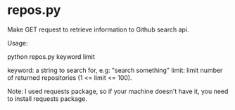 # repos.py
Make GET request to retrieve information to Github search api.

Usage:

python repos.py keyword limit

keyword: a string to search for, e.g: "search something"
limit: limit number of returned repositories (1 <= limit <= 100).

Note: I used requests package, so if your machine doesn't have it, you need to install requests package.
